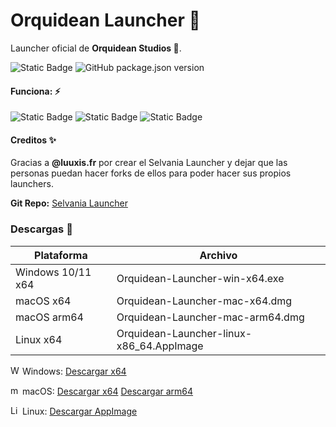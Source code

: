 # Orquidean Launcher 💮
Launcher oficial de **Orquidean Studios 💮**.

![Static Badge](https://img.shields.io/badge/Working-3A9740?logo=ticktick&logoColor=49E453)
![GitHub package.json version](https://img.shields.io/github/package-json/v/itzrauh/Orquidean-Launcher)

#### Funciona: ⚡
![Static Badge](https://img.shields.io/badge/Windows-white?logo=windows&logoColor=0078D4) ![Static Badge](https://img.shields.io/badge/macOS-white?logo=apple&logoColor=000000) ![Static Badge](https://img.shields.io/badge/Linux-white?logo=linux&logoColor=FCC624) 

#### Creditos ✨
Gracias a **@luuxis.fr** por crear el Selvania Launcher y dejar que
las personas puedan hacer forks de ellos para poder hacer sus propios launchers.

**Git Repo:** [Selvania Launcher](https://github.com/luuxis/Selvania-Launcher)


###  Descargas 📂

| Plataforma  | Archivo  |
| ------------ | ------------ |
| Windows 10/11 x64  | Orquidean-Launcher-win-x64.exe |
| macOS x64  | Orquidean-Launcher-mac-x64.dmg |
| macOS arm64  | Orquidean-Launcher-mac-arm64.dmg  |
| Linux x64 | Orquidean-Launcher-linux-x86_64.AppImage |


<img src="https://simpleicons.org/icons/windows.svg" alt="Windows Logo" width="15" height="15" style="fill: 0078D4;"> Windows: [Descargar x64](https://github.com/itzrauh/Orquidean-Launcher/releases/download/1.2.2/Orquidean-Launcher-win-x64.exe)

<img src="https://simpleicons.org/icons/apple.svg" alt="macOS Logo" width="15" height="15" style="fill: FFFFFF;"> macOS: [Descargar x64](https://github.com/itzrauh/Orquidean-Launcher/releases/download/1.2.2/Orquidean-Launcher-mac-x64.dmg) [Descargar arm64](https://github.com/itzrauh/Orquidean-Launcher/releases/download/1.2.2/Orquidean-Launcher-mac-arm64.dmg)

<img src="https://simpleicons.org/icons/linux.svg" alt="Linux Logo" width="15" height="15" style="fill: FCC624;"> Linux: [Descargar AppImage](https://github.com/itzrauh/Orquidean-Launcher/releases/download/1.2.2/Orquidean-Launcher-linux-x86_64.AppImage)
